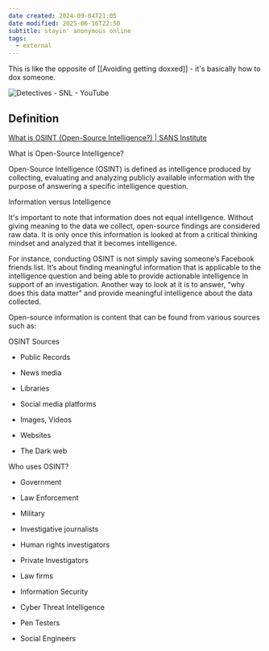```yaml
---
date created: 2024-09-04T21:05
date modified: 2025-06-16T22:50
subtitle: stayin' anonymous online
tags:
  - external
---
```


This is like the opposite of [[Avoiding getting doxxed]] - it's basically how to dox someone. 

![Detectives - SNL - YouTube](https://www.youtube.com/embed/nzh727t944k)

## Definition

[What is OSINT (Open-Source Intelligence?) | SANS Institute](https://www.sans.org/blog/what-is-open-source-intelligence/) 

What is Open-Source Intelligence?

Open-Source Intelligence (OSINT) is defined as intelligence produced by collecting, evaluating and analyzing publicly available information with the purpose of answering a specific intelligence question.

Information versus Intelligence

It's important to note that information does not equal intelligence. Without giving meaning to the data we collect, open-source findings are considered raw data. It is only once this information is looked at from a critical thinking mindset and analyzed that it becomes intelligence.

For instance, conducting OSINT is not simply saving someone’s Facebook friends list. It’s about finding meaningful information that is applicable to the intelligence question and being able to provide actionable intelligence in support of an investigation. Another way to look at it is to answer, “why does this data matter” and provide meaningful intelligence about the data collected.

Open-source information is content that can be found from various sources such as:

OSINT Sources

- Public Records

- News media

- Libraries

- Social media platforms

- Images, Videos

- Websites

- The Dark web

Who uses OSINT?

- Government

- Law Enforcement

- Military

- Investigative journalists

- Human rights investigators

- Private Investigators

- Law firms

- Information Security

- Cyber Threat Intelligence

- Pen Testers

- Social Engineers
